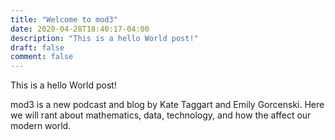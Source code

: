 ```yaml
---
title: "Welcome to mod3"
date: 2020-04-28T18:40:17-04:00
description: "This is a hello World post!"
draft: false
comment: false
---
```


This is a hello World post!

mod3 is a new podcast and blog by Kate Taggart and Emily Gorcenski. Here we will rant about mathematics, data, technology, and how the affect our modern world.
